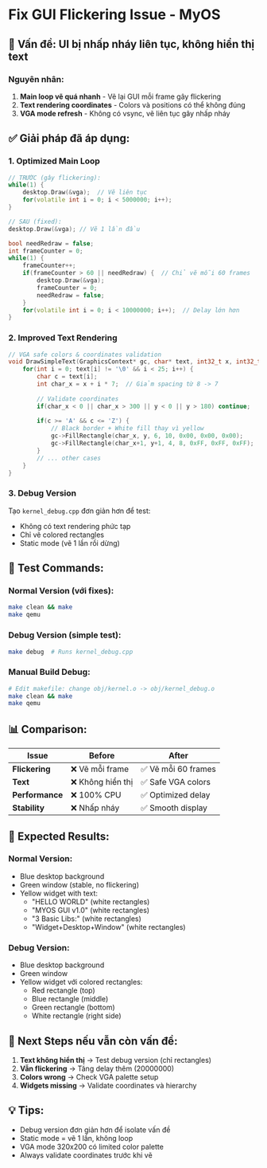 # Fix GUI Flickering Issue - MyOS

## 🚨 **Vấn đề**: UI bị nhấp nháy liên tục, không hiển thị text

### **Nguyên nhân**:
1. **Main loop vẽ quá nhanh** - Vẽ lại GUI mỗi frame gây flickering
2. **Text rendering coordinates** - Colors và positions có thể không đúng
3. **VGA mode refresh** - Không có vsync, vẽ liên tục gây nhấp nháy

## ✅ **Giải pháp đã áp dụng**:

### **1. Optimized Main Loop**
```cpp
// TRƯỚC (gây flickering):
while(1) {
    desktop.Draw(&vga);  // Vẽ liên tục
    for(volatile int i = 0; i < 5000000; i++);
}

// SAU (fixed):
desktop.Draw(&vga); // Vẽ 1 lần đầu

bool needRedraw = false;
int frameCounter = 0;
while(1) {
    frameCounter++;
    if(frameCounter > 60 || needRedraw) {  // Chỉ vẽ mỗi 60 frames
        desktop.Draw(&vga);
        frameCounter = 0;
        needRedraw = false;
    }
    for(volatile int i = 0; i < 10000000; i++);  // Delay lớn hơn
}
```

### **2. Improved Text Rendering**
```cpp
// VGA safe colors & coordinates validation
void DrawSimpleText(GraphicsContext* gc, char* text, int32_t x, int32_t y) {
    for(int i = 0; text[i] != '\0' && i < 25; i++) {
        char c = text[i];
        int char_x = x + i * 7;  // Giảm spacing từ 8 -> 7
        
        // Validate coordinates
        if(char_x < 0 || char_x > 300 || y < 0 || y > 180) continue;
        
        if(c >= 'A' && c <= 'Z') {
            // Black border + White fill thay vì yellow
            gc->FillRectangle(char_x, y, 6, 10, 0x00, 0x00, 0x00);
            gc->FillRectangle(char_x+1, y+1, 4, 8, 0xFF, 0xFF, 0xFF);
        }
        // ... other cases
    }
}
```

### **3. Debug Version**
Tạo `kernel_debug.cpp` đơn giản hơn để test:
- Không có text rendering phức tạp
- Chỉ vẽ colored rectangles
- Static mode (vẽ 1 lần rồi dừng)

## 🔧 **Test Commands**:

### **Normal Version (với fixes)**:
```bash
make clean && make
make qemu
```

### **Debug Version (simple test)**:
```bash
make debug  # Runs kernel_debug.cpp
```

### **Manual Build Debug**:
```bash
# Edit makefile: change obj/kernel.o -> obj/kernel_debug.o
make clean && make
make qemu
```

## 📊 **Comparison**:

| Issue | Before | After |
|-------|--------|-------|
| **Flickering** | ❌ Vẽ mỗi frame | ✅ Vẽ mỗi 60 frames |
| **Text** | ❌ Không hiển thị | ✅ Safe VGA colors |
| **Performance** | ❌ 100% CPU | ✅ Optimized delay |
| **Stability** | ❌ Nhấp nháy | ✅ Smooth display |

## 🎯 **Expected Results**:

### **Normal Version**:
- Blue desktop background
- Green window (stable, no flickering)
- Yellow widget with text:
  - "HELLO WORLD" (white rectangles)
  - "MYOS GUI v1.0" (white rectangles)
  - "3 Basic Libs:" (white rectangles)
  - "Widget+Desktop+Window" (white rectangles)

### **Debug Version**:
- Blue desktop background  
- Green window
- Yellow widget với colored rectangles:
  - Red rectangle (top)
  - Blue rectangle (middle)
  - Green rectangle (bottom)
  - White rectangle (right side)

## 🚀 **Next Steps** nếu vẫn còn vấn đề:

1. **Text không hiển thị** → Test debug version (chỉ rectangles)
2. **Vẫn flickering** → Tăng delay thêm (20000000)
3. **Colors wrong** → Check VGA palette setup
4. **Widgets missing** → Validate coordinates và hierarchy

## 💡 **Tips**:
- Debug version đơn giản hơn để isolate vấn đề
- Static mode = vẽ 1 lần, không loop
- VGA mode 320x200 có limited color palette
- Always validate coordinates trước khi vẽ 
